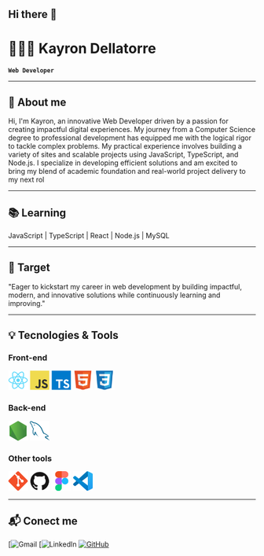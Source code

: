 ## Hi there 👋

# 👩🏻‍💻 Kayron Dellatorre

**`Web Developer`**

---

## 🚀 About me  
 Hi, I'm Kayron, an innovative Web Developer driven by a passion for creating impactful digital experiences. My journey from a Computer Science degree to professional development has equipped me with the logical rigor to tackle complex problems. My practical experience involves building a variety of sites and scalable projects using JavaScript, TypeScript, and Node.js. I specialize in developing efficient solutions and am excited to bring my blend of academic foundation and real-world project delivery to my next rol

---

## 📚 Learning  
JavaScript | TypeScript | React | Node.js | MySQL 

---

## 🎯 Target
"Eager to kickstart my career in web development by building impactful, modern, and innovative solutions while continuously learning and improving."

---

## 💡 Tecnologies & Tools

### Front-end  
<p align="left">
  <img alt="React" height="40" width="40" src="https://raw.githubusercontent.com/devicons/devicon/master/icons/react/react-original.svg"/>
  <img alt="JavaScript" height="40" width="40" src="https://raw.githubusercontent.com/devicons/devicon/master/icons/javascript/javascript-original.svg"/>
  <img alt="TypeScript" height="40" width="40" src="https://raw.githubusercontent.com/devicons/devicon/master/icons/typescript/typescript-original.svg"/>
  <img alt="HTML5" height="40" width="40" src="https://raw.githubusercontent.com/devicons/devicon/master/icons/html5/html5-original.svg"/>
  <img alt="CSS3" height="40" width="40" src="https://raw.githubusercontent.com/devicons/devicon/master/icons/css3/css3-original.svg"/>
</p>

### Back-end  
<p align="left">
  <img alt="Node.js" height="40" width="40" src="https://raw.githubusercontent.com/devicons/devicon/master/icons/nodejs/nodejs-original.svg"/>
  <img alt="MySQL" height="40" width="40" src="https://raw.githubusercontent.com/devicons/devicon/master/icons/mysql/mysql-original.svg"/>
</p>

### Other tools  
<p align="left">
  <img alt="Git" height="40" width="40" src="https://raw.githubusercontent.com/devicons/devicon/master/icons/git/git-original.svg"/>
  <img alt="GitHub" height="40" width="40" src="https://raw.githubusercontent.com/devicons/devicon/master/icons/github/github-original.svg"/>
  <img alt="Figma" height="40" width="40" src="https://raw.githubusercontent.com/devicons/devicon/master/icons/figma/figma-original.svg"/>
  <img alt="VSCode" height="40" width="40" src="https://raw.githubusercontent.com/devicons/devicon/master/icons/vscode/vscode-original.svg"/>
</p>

---
## 📬 Conect me

[![Gmail](https://mail.google.com/mail/u/0/?tab=rm&ogbl#inbox)
[![LinkedIn](https://www.linkedin.com/in/kayron-dellatorre/)
[![GitHub](https://img.shields.io/badge/GitHub-000000?style=for-the-badge&logo=github&logoColor=white)](https://github.com/seuusuario)

